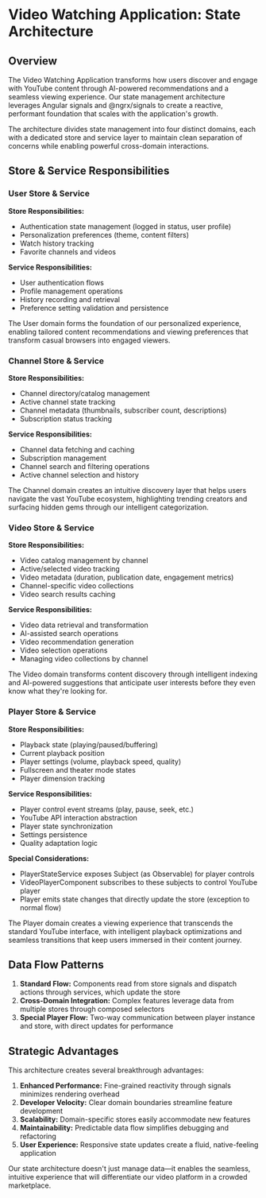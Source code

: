 # Video Watching Application: State Architecture

## Overview

The Video Watching Application transforms how users discover and engage with YouTube content through AI-powered recommendations and a seamless viewing experience. Our state management architecture leverages Angular signals and @ngrx/signals to create a reactive, performant foundation that scales with the application's growth.

The architecture divides state management into four distinct domains, each with a dedicated store and service layer to maintain clean separation of concerns while enabling powerful cross-domain interactions.

## Store & Service Responsibilities

### User Store & Service

**Store Responsibilities:**
- Authentication state management (logged in status, user profile)
- Personalization preferences (theme, content filters)
- Watch history tracking
- Favorite channels and videos

**Service Responsibilities:**
- User authentication flows
- Profile management operations
- History recording and retrieval
- Preference setting validation and persistence

The User domain forms the foundation of our personalized experience, enabling tailored content recommendations and viewing preferences that transform casual browsers into engaged viewers.

### Channel Store & Service

**Store Responsibilities:**
- Channel directory/catalog management
- Active channel state tracking
- Channel metadata (thumbnails, subscriber count, descriptions)
- Subscription status tracking

**Service Responsibilities:**
- Channel data fetching and caching
- Subscription management
- Channel search and filtering operations
- Active channel selection and history

The Channel domain creates an intuitive discovery layer that helps users navigate the vast YouTube ecosystem, highlighting trending creators and surfacing hidden gems through our intelligent categorization.

### Video Store & Service

**Store Responsibilities:**
- Video catalog management by channel
- Active/selected video tracking
- Video metadata (duration, publication date, engagement metrics)
- Channel-specific video collections
- Video search results caching

**Service Responsibilities:**
- Video data retrieval and transformation
- AI-assisted search operations
- Video recommendation generation
- Video selection operations
- Managing video collections by channel

The Video domain transforms content discovery through intelligent indexing and AI-powered suggestions that anticipate user interests before they even know what they're looking for.

### Player Store & Service

**Store Responsibilities:**
- Playback state (playing/paused/buffering)
- Current playback position
- Player settings (volume, playback speed, quality)
- Fullscreen and theater mode states
- Player dimension tracking

**Service Responsibilities:**
- Player control event streams (play, pause, seek, etc.)
- YouTube API interaction abstraction
- Player state synchronization
- Settings persistence
- Quality adaptation logic

**Special Considerations:**
- PlayerStateService exposes Subject (as Observable) for player controls
- VideoPlayerComponent subscribes to these subjects to control YouTube player
- Player emits state changes that directly update the store (exception to normal flow)

The Player domain creates a viewing experience that transcends the standard YouTube interface, with intelligent playback optimizations and seamless transitions that keep users immersed in their content journey.

## Data Flow Patterns

1. **Standard Flow:** Components read from store signals and dispatch actions through services, which update the store
2. **Cross-Domain Integration:** Complex features leverage data from multiple stores through composed selectors
3. **Special Player Flow:** Two-way communication between player instance and store, with direct updates for performance

## Strategic Advantages

This architecture creates several breakthrough advantages:

1. **Enhanced Performance:** Fine-grained reactivity through signals minimizes rendering overhead
2. **Developer Velocity:** Clear domain boundaries streamline feature development
3. **Scalability:** Domain-specific stores easily accommodate new features
4. **Maintainability:** Predictable data flow simplifies debugging and refactoring
5. **User Experience:** Responsive state updates create a fluid, native-feeling application

Our state architecture doesn't just manage data—it enables the seamless, intuitive experience that will differentiate our video platform in a crowded marketplace.
